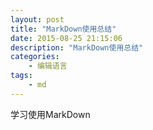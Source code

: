 ```yaml
---
layout: post
title: "MarkDown使用总结"
date: 2015-08-25 21:15:06 
description: "MarkDown使用总结"
categories: 
    - 编辑语言
tags:
    - md
---
```


学习使用MarkDown

<!--more-->

